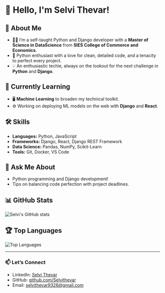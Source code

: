 # 👋 Hello, I'm Selvi Thevar!

## 🚀 About Me
- 🧑‍💻 I’m a self-taught Python and Django developer with a **Master of Science in DataScience** from **SIES College of Commerce and Economics**.
- 🐍 Python enthusiast with a love for clean, detailed code, and a tenacity to perfect every project.
- 💡 An enthusiastic techie, always on the lookout for the next challenge in **Python** and **Django**.

## 🌱 Currently Learning
- 🖥 **Machine Learning** to broaden my technical toolkit.
- ⚙️ Working on deploying ML models on the web with **Django** and **React**.

## 🛠 Skills
- **Languages:** Python, JavaScript
- **Frameworks:** Django, React, Django REST Framework
- **Data Science:** Pandas, NumPy, Scikit-Learn
- **Tools:** Git, Docker, VS Code

## 💬 Ask Me About
- Python programming and Django development!
- Tips on balancing code perfection with project deadlines.

## 📊 GitHub Stats
![Selvi's GitHub stats](https://github-readme-stats.vercel.app/api?username=Selvithevar&show_icons=true&theme=radical)

## 🏆 Top Languages
![Top Languages](https://github-readme-stats.vercel.app/api/top-langs/?username=Selvithevar&layout=compact&theme=radical)

---

### 📫 Let’s Connect
- LinkedIn: [Selvi Thevar](https://www.linkedin.com/in/selvi-thevar-0514b8201)
- GitHub: [github.com/Selvithevar](https://github.com/Selvithevar)
- Email: selvithevar9326@gmail.com
